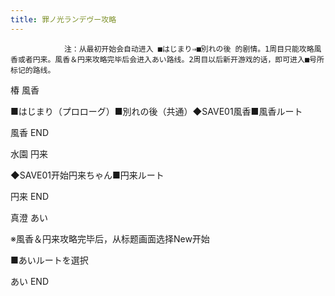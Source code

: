 ```yaml
---
title: 罪ノ光ランデヴー攻略
---
```


                注：从最初开始会自动进入 ■はじまり⇒■別れの後 的剧情。1周目只能攻略風香或者円来。風香＆円来攻略完毕后会进入あい路线。2周目以后新开游戏的话，即可进入■号所标记的路线。

椿 風香

■はじまり（プロローグ）■別れの後（共通）◆SAVE01風香■風香ルート

風香 END

水園 円来

◆SAVE01开始円来ちゃん■円来ルート

円来 END

真澄 あい

※風香＆円来攻略完毕后，从标题画面选择New开始

■あいルートを選択

あい END
              

